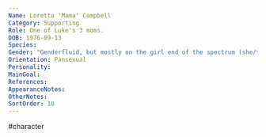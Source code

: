 ```yaml
---
Name: Loretta 'Mama' Campbell
Category: Supporting
Role: One of Luke's 3 moms.
DOB: 1976-09-13
Species:
Gender: "Genderfluid, but mostly on the girl end of the spectrum (she/they)"
Orientation: Pansexual
Personality:
MainGoal:
References:
AppearanceNotes:
OtherNotes:
SortOrder: 10
---
```


#character 